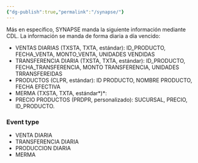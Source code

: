 ```yaml
---
{"dg-publish":true,"permalink":"/synapse/"}
---
```


Más en específico, SYNAPSE manda la siguiente información mediante CDL. La información se manda de forma diaria a día vencido:

* VENTAS DIARIAS (TXSTA, TXTA, estándar): ID_PRODUCTO, FECHA_VENTA, MONTO_VENTA, UNIDADES VENDIDAS
* TRANSFERENCIA DIARIA (TXSTA, TXTA, estándar): ID_PRODUCTO, FECHA_TRANSFERENCIA, MONTO TRANSFERENCIA, UNIDADES TRRANSFEREIDAS
* PRODUCTOS (CLPR, estándar): ID PRODUCTO, NOMBRE PRODUCTO, FECHA EFECTIVA
* MERMA (TXSTA, TXTA, estándar*)*:
* PRECIO PRODUCTOS (PRDPR, personalizado): SUCURSAL, PRECIO, ID_PRODUCTO.

### Event type
* VENTA DIARIA
* TRANSFERENCIA DIARIA
* PRODUCCION DIARIA
* MERMA